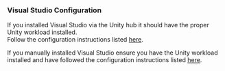 ### Visual Studio Configuration

If you installed Visual Studio via the Unity hub it should have the proper Unity workload installed.  
Follow the configuration instructions listed [here](https://docs.microsoft.com/en-us/visualstudio/cross-platform/getting-started-with-visual-studio-tools-for-unity?view=vs-2019#configure-unity-for-use-with-visual-studio).  

If you manually installed Visual Studio ensure you have the Unity workload installed and have followed the configuration instructions listed [here](https://docs.microsoft.com/en-us/visualstudio/cross-platform/getting-started-with-visual-studio-tools-for-unity?view=vs-2019#manual-installation).
